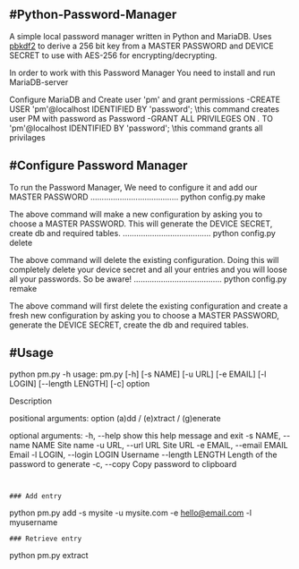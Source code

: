 #Python-Password-Manager
--------------------------
A simple local password manager written in Python and MariaDB. Uses [pbkdf2](https://en.wikipedia.org/wiki/PBKDF2) to derive a 256 bit key from a MASTER PASSWORD and DEVICE SECRET to use with AES-256 for encrypting/decrypting.

In order to work with this Password Manager You need to install and run MariaDB-server

Configure MariaDB and Create user 'pm' and grant permissions
          -CREATE USER 'pm'@localhost IDENTIFIED BY 'password';                             \\this command creates user PM with password as Password
          -GRANT ALL PRIVILEGES ON *.* TO 'pm'@localhost IDENTIFIED BY 'password';           \\this command grants all privilages
          
         
#Configure Password Manager
---------------------------
To run the Password Manager, We need to configure it and add our MASTER PASSWORD 
.......................................
python config.py make

The above command will make a new configuration by asking you to choose a MASTER PASSWORD.
This will generate the DEVICE SECRET, create db and required tables.
.......................................
python config.py delete

The above command will delete the existing configuration. Doing this will completely delete your device secret and all your entries and you will loose all your passwords. So be aware!
.......................................
python config.py remake

The above command will first delete the existing configuration and create a fresh new configuration by asking you to choose a MASTER PASSWORD, generate the DEVICE SECRET, create the db and required tables.


#Usage
------
python pm.py -h
usage: pm.py [-h] [-s NAME] [-u URL] [-e EMAIL] [-l LOGIN] [--length LENGTH] [-c] option

Description

positional arguments:
  option                (a)dd / (e)xtract / (g)enerate

optional arguments:
  -h, --help            show this help message and exit
  -s NAME, --name NAME  Site name
  -u URL, --url URL     Site URL
  -e EMAIL, --email EMAIL
                        Email
  -l LOGIN, --login LOGIN
                        Username
  --length LENGTH       Length of the password to generate
  -c, --copy            Copy password to clipboard
```


### Add entry
```
python pm.py add -s mysite -u mysite.com -e hello@email.com -l myusername
```
### Retrieve entry
```
python pm.py extract
